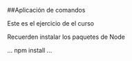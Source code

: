 

##Aplicación de comandos

Este es el ejercicio de  el curso

Recuerden instalar los paquetes de Node 

...
npm install
...

